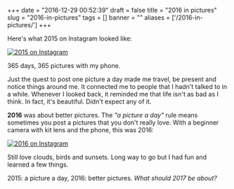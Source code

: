 
+++
date = "2016-12-29 00:52:39"
draft = false
title = "2016 in pictures"
slug = "2016-in-pictures"
tags = []
banner = ""
aliases = ['/2016-in-pictures/']
+++

Here's what 2015 on Instagram looked like:

[![2015 on Instagram](/images/2017/01/axitkhurana2015.jpg)](https://2015bestnine.com/axitkhurana)

365 days, 365 pictures with my phone.

Just the quest to post one picture a day made me travel, be present and notice things around me. It connected me to people that I hadn't talked to in a while. Whenever I looked back, it reminded me that life isn't as bad as I think. In fact, it's beautiful. Didn't expect any of it.

**2016** was about better pictures. The *"a picture a day"* rule means sometimes you post a pictures that you don't really love. With a beginner camera with kit lens and the phone, this was 2016:

[![2016 on Instagram](/images/2017/01/axitkhurana.jpg)](https://2016bestnine.com/axitkhurana)

Still love clouds, birds and sunsets. Long way to go but I had fun and learned a few things.

2015: a picture a day, 2016: better pictures. *What should 2017 be about?*









